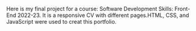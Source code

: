 Here is my final project for a course: Software Development Skills: Front-End 2022-23. 
It is a responsive CV with different pages.HTML, CSS, and JavaScript were used to creat this portfolio. 
